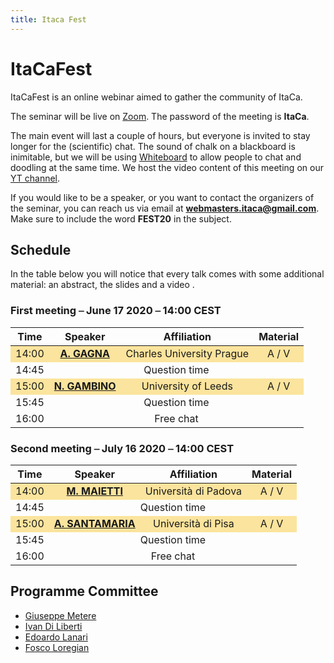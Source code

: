 ```yaml
---
title: Itaca Fest
---
```


# ItaCaFest

ItaCaFest is an online webinar aimed to gather the community of ItaCa. 

The seminar will be live on [Zoom](https://zoom.us). The password of the meeting is __ItaCa__. 

The main event will last a couple of hours, but everyone is invited to stay longer for the (scientific) chat. The sound of chalk on a blackboard is inimitable, but we will be using [Whiteboard](https://www.whiteboard.team) to allow people to chat and doodling at the same time. We host the video content of this meeting on our [YT channel](https://www.youtube.com/channel/UCKdVVjPg_dHhbIiuzLh4Llg).

If you would like to be a speaker, or you want to contact the organizers of the seminar, you can reach us via email at **webmasters.itaca@gmail.com**. Make sure to include the word __FEST20__ in the subject.

## Schedule

In the table below you will notice that every talk comes with some additional material: an abstract, the slides and a video . 

### First meeting ⎯ June 17 2020 ⎯ 14:00 CEST

<!-- | Time  |     Speaker      |     Affiliation      |
|:-----:|:----------------:|:--------------------:|
| 14:00 | [**A. GAGNA**](https://sites.google.com/view/andreagagna/home){:target="_blank"} | Charles University Prague |	
| 14:45 | Question time    |                      |
| 15:00 | [**N. GAMBINO**](http://www1.maths.leeds.ac.uk/~pmtng/){:target="_blank"} | University of Leeds |
| 15:45 | Question time    |                      |
| 16:00 | Free chat        |                      | -->

<center>
<table>
  <thead>
    <tr>
      <th style="text-align: center">Time</th>
      <th style="text-align: center">Speaker</th>
      <th style="text-align: center">Affiliation</th>
      <th style="text-align: center">Material</th>
    </tr>
  </thead>
  <tbody>
    <tr style="background-color:#fbe49d	">
      <td style="text-align: center">14:00</td>
      <td style="text-align: center"><a href="https://sites.google.com/view/andreagagna/home" target="_blank"><strong>A. GAGNA</strong></a></td>
      <td style="text-align: center">Charles University Prague</td>
      <td style="text-align: center">A / V</td>
    </tr>
    <tr>
      <td style="text-align: center">14:45</td>
      <td style="text-align: center" colspan="3">Question time </td>
    </tr>
    <tr style="background-color:#fbe49d">
      <td style="text-align: center">15:00</td>
      <td style="text-align: center"><a href="http://www1.maths.leeds.ac.uk/~pmtng/" target="_blank"><strong>N. GAMBINO</strong></a></td>
      <td style="text-align: center">University of Leeds</td>
      <td style="text-align: center">A / V</td>
    </tr>
    <tr>
      <td style="text-align: center">15:45</td>
      <td style="text-align: center" colspan="3">Question time </td>
    </tr>
    <tr>
      <td style="text-align: center">16:00</td>
      <td style="text-align: center" colspan="3">Free chat </td>
    </tr>
  </tbody>
</table>
</center>

### Second meeting ⎯ July 16 2020 ⎯ 14:00 CEST
<!-- 
| Time  |     Speaker       |     Affiliation      |
|:-----:|:-----------------:|:--------------------:|
| 14:00 | [**M. MAIETTI**](https://www.math.unipd.it/~maietti/){:target="_blank"} | Università di Padova | 
| 14:45 | Question time     |                      | 
| 15:00 | [**A. SANTAMARIA**](https://www.researchgate.net/profile/Alessio_Santamaria){:target="_blank"} | Università di Pisa | 
| 15:45 | Question time     |                      | 
| 16:00 | Free chat         |                      |  -->

<center>
<table>
  <thead>
    <tr>
      <th style="text-align: center">Time</th>
      <th style="text-align: center">Speaker</th>
      <th style="text-align: center">Affiliation</th>
      <th style="text-align: center">Material</th>
    </tr>
  </thead>
  <tbody>
    <tr style="background-color:#fbe49d">
      <td style="text-align: center">14:00</td>
      <td style="text-align: center"><a href="https://www.math.unipd.it/~maietti/" target="_blank"><strong>M. MAIETTI</strong></a></td>
      <td style="text-align: center">Università di Padova</td>
      <td style="text-align: center">A / V</td>
    </tr>
    <tr>
      <td style="text-align: center">14:45</td>
      <td style="text-align: center" colspan="3">Question time </td>
    </tr>
    <tr style="background-color:#fbe49d">
      <td style="text-align: center">15:00</td>
      <td style="text-align: center"><a href="https://www.researchgate.net/profile/Alessio_Santamaria" target="_blank"><strong>A. SANTAMARIA</strong></a></td>
      <td style="text-align: center">Università di Pisa</td>
      <td style="text-align: center">A / V</td>
    </tr>
    <tr>
      <td style="text-align: center">15:45</td>
      <td style="text-align: center" colspan="3">Question time </td>
    </tr>
    <tr>
      <td style="text-align: center">16:00</td>
      <td style="text-align: center" colspan="3">Free chat </td>
    </tr>
  </tbody>
</table>
</center>

## Programme Committee

- [Giuseppe Metere](http://math.unipa.it/metere/)
- [Ivan Di Liberti](https://diliberti.github.io)
- [Edoardo Lanari](https://sites.google.com/view/edoardo-lanari/)
- [Fosco Loregian](http://tetrapharmakon.github.io)